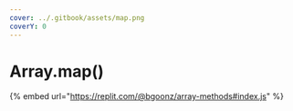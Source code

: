 ```yaml
---
cover: ../.gitbook/assets/map.png
coverY: 0
---
```


# Array.map()

{% embed url="https://replit.com/@bgoonz/array-methods#index.js" %}
